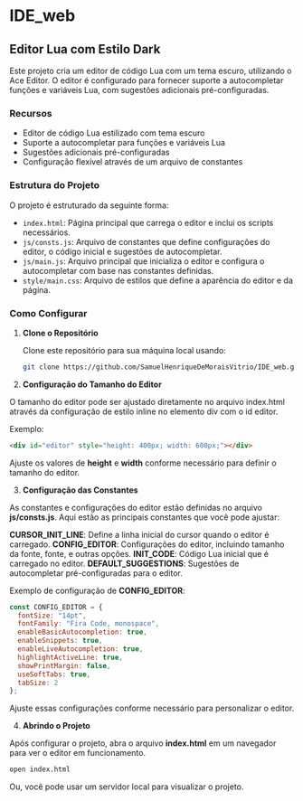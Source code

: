 # IDE_web

## Editor Lua com Estilo Dark

Este projeto cria um editor de código Lua com um tema escuro, utilizando o Ace Editor. O editor é configurado para fornecer suporte a autocompletar funções e variáveis Lua, com sugestões adicionais pré-configuradas.

### Recursos

- Editor de código Lua estilizado com tema escuro
- Suporte a autocompletar para funções e variáveis Lua
- Sugestões adicionais pré-configuradas
- Configuração flexível através de um arquivo de constantes

### Estrutura do Projeto

O projeto é estruturado da seguinte forma:

- `index.html`: Página principal que carrega o editor e inclui os scripts necessários.
- `js/consts.js`: Arquivo de constantes que define configurações do editor, o código inicial e sugestões de autocompletar.
- `js/main.js`: Arquivo principal que inicializa o editor e configura o autocompletar com base nas constantes definidas.
- `style/main.css`: Arquivo de estilos que define a aparência do editor e da página.

### Como Configurar

1. **Clone o Repositório**

   Clone este repositório para sua máquina local usando:

   ```bash
   git clone https://github.com/SamuelHenriqueDeMoraisVitrio/IDE_web.git
   ```

2. **Configuração do Tamanho do Editor**

  O tamanho do editor pode ser ajustado diretamente no arquivo index.html através da configuração de estilo inline no elemento div com o id editor.

  Exemplo:
  
  ```html
  <div id="editor" style="height: 400px; width: 600px;"></div>
  ```

  Ajuste os valores de **height** e **width** conforme necessário para definir o tamanho do editor.

3. **Configuração das Constantes**

  As constantes e configurações do editor estão definidas no arquivo **js/consts.js**. Aqui estão as principais constantes que você pode ajustar:

  **CURSOR_INIT_LINE**: Define a linha inicial do cursor quando o editor é carregado.
  **CONFIG_EDITOR**: Configurações do editor, incluindo tamanho da fonte, fonte, e outras opções.
  **INIT_CODE**: Código Lua inicial que é carregado no editor.
  **DEFAULT_SUGGESTIONS**: Sugestões de autocompletar pré-configuradas para o editor.

  Exemplo de configuração de **CONFIG_EDITOR**:
  ```javascript
  const CONFIG_EDITOR = {
    fontSize: "14pt",
    fontFamily: "Fira Code, monospace",
    enableBasicAutocompletion: true,
    enableSnippets: true,
    enableLiveAutocompletion: true,
    highlightActiveLine: true,
    showPrintMargin: false,
    useSoftTabs: true,
    tabSize: 2
  };
  ```

  Ajuste essas configurações conforme necessário para personalizar o editor.

4. **Abrindo o Projeto**

  Após configurar o projeto, abra o arquivo **index.html** em um navegador para ver o editor em funcionamento.

  ```bash
  open index.html
  ```
  Ou, você pode usar um servidor local para visualizar o projeto.








